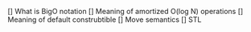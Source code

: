 [] What is BigO notation
[] Meaning of amortized O(log N) operations
[] Meaning of default construbtible
[] Move semantics
[] STL
